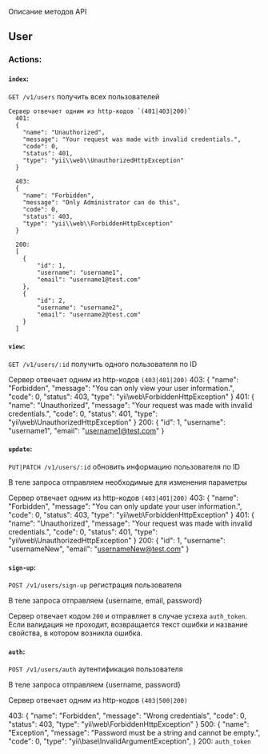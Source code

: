  Описание методов API 

## User

###  Actions:
  
#### `index`: 
  `GET /v1/users` получить всех пользователей
  
    Сервер отвечает одним из http-кодов `(401|403|200)`
      401:
      {
        "name": "Unauthorized",
        "message": "Your request was made with invalid credentials.",
        "code": 0,
        "status": 401,
        "type": "yii\\web\\UnauthorizedHttpException"
      }
      
      403:
      {
        "name": "Forbidden",
        "message": "Only Administrator can do this",
        "code": 0,
        "status": 403,
        "type": "yii\\web\\ForbiddenHttpException"
      }
      
      200:
      [
        {
            "id": 1,
            "username": "username1",
            "email": "username1@test.com"
        },
        {
            "id": 2,
            "username": "username2",
            "email": "username2@test.com"
        }
      ]
     
#### `view`: 
  `GET /v1/users/:id` получить одного пользователя по ID
  
  Сервер отвечает одним из http-кодов `(403|401|200)`
  403:
  {
    "name": "Forbidden",
    "message": "You can only view your user information.",
    "code": 0,
    "status": 403,
    "type": "yii\\web\\ForbiddenHttpException"
  }
  401:
  {
    "name": "Unauthorized",
    "message": "Your request was made with invalid credentials.",
    "code": 0,
    "status": 401,
    "type": "yii\\web\\UnauthorizedHttpException"
  }
  200:
  {
    "id": 1,
    "username": "username1",
    "email": "username1@test.com"
  }
  
#### `update`: 
  `PUT|PATCH /v1/users/:id` обновить информацию пользователя по ID
  
  В теле запроса отправляем необходимые для изменения параметры 
  
  Сервер отвечает одним из http-кодов `(403|401|200)`
  403:
  {
    "name": "Forbidden",
    "message": "You can only update your user information.",
    "code": 0,
    "status": 403,
    "type": "yii\\web\\ForbiddenHttpException"
  }
  401:
  {
    "name": "Unauthorized",
    "message": "Your request was made with invalid credentials.",
    "code": 0,
    "status": 401,
    "type": "yii\\web\\UnauthorizedHttpException"
  }
  200:
  {
    "id": 1,
    "username": "usernameNew",
    "email": "usernameNew@test.com"
  }

#### `sign-up`: 
  `POST /v1/users/sign-up` регистрация пользователя

  В теле запроса отправляем {username, email, password}
  
  Сервер отвечает кодом `200` и отправляет в случае усхеха `auth_token`. 
  Если валидация не проходит, возвращается текст ошибки и название свойства, в котором возникла ошибка.
  
#### `auth`: 
  `POST /v1/users/auth` аутентификация пользователя

  В теле запроса отправляем {username, password}
  
  Сервер отвечает одним из http-кодов `(403|500|200)`
 
  403:
  {
    "name": "Forbidden",
    "message": "Wrong credentials",
    "code": 0,
    "status": 403,
    "type": "yii\\web\\ForbiddenHttpException"
  }
  500:
  {
    "name": "Exception",
    "message": "Password must be a string and cannot be empty.",
    "code": 0,
    "type": "yii\\base\\InvalidArgumentException",
  }
  200:
  `auth_token`
  
